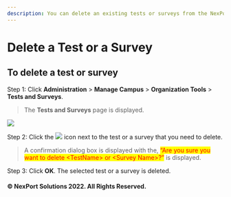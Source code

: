 ```yaml
---
description: You can delete an existing tests or surveys from the NexPort Campus.
---
```


# Delete a Test or a Survey

## **To delete a test or survey**

Step 1:  Click **Administration** > **Manage Campus** > **Organization Tools** > **Tests and Surveys**.

> The **Tests and Surveys** page is displayed.

![](https://www.nexportcampus.com/Content/Guides/aweb/Content/Resources/Images/OT\_Test\_and\_Surveys/TestandSurvey\_Delete\_550x193.png)

Step 2:  Click the ![](https://www.nexportcampus.com/Content/Guides/aweb/Content/Resources/Images/Common\_Screens\_Icons/Delete.png) icon next to the test or a survey that you need to delete.

> A confirmation dialog box is displayed with the, <mark style="color:red;background-color:yellow;">“Are you sure you want to delete \<TestName> or \<Survey Name>?”</mark> is displayed.

Step 3:  Click **OK**.  The selected test or a survey is deleted.

#### © NexPort Solutions 2022. All Rights Reserved.
